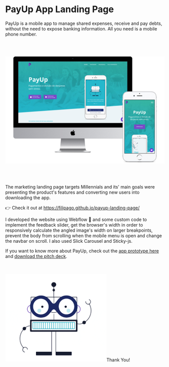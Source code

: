 # PayUp App Landing Page

PayUp is a mobile app to manage shared expenses, receive and pay debts, without the need to
expose banking information. All you need is a mobile phone number.

<br></br>
<p align="center">
<img src="https://raw.githubusercontent.com/FilipaGo/payup-landing-page/master/_images_readme/mockup-site.jpg" width="1000" />
</p>
<br></br>

The marketing landing page targets Millennials and its' main goals were presenting the product's features and converting new users into downloading the app.

👉 Check it out at https://filipago.github.io/payup-landing-page/

I developed the website using Webflow 🤟 and some custom code to implement the feedback slider, get the browser's width in order to responsively calculate the angled image's width on larger breakpoints, prevent the body from scrolling when the mobile menu is open and change the navbar on scroll. I also used Slick Carousel and Sticky-js.

If you want to know more about PayUp, check out the [app prototype here](https://github.com/FilipaGo/payup-app-prototype "PayUp App prototype") and [download the pitch deck](https://github.com/FilipaGo/payup-app-prototype-principle/raw/master/_docs_readme/pitch_payup.key "PayUp Pitch Deck").

<br></br>
<img src="https://raw.githubusercontent.com/FilipaGo/payup-landing-page/master/_images_readme/bot-wave.gif" width="320"/>Thank You!
</p>
